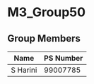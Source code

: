 # M3_Group50

## Group Members
| Name     | PS Number |
|----------|-----------|
| S Harini | 99007785  |
